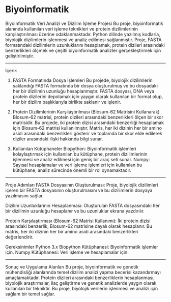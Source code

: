 # Biyoinformatik
Biyoinformatik Veri Analizi ve Dizilim İşleme Projesi
  Bu proje, biyoinformatik alanında kullanılan veri işleme teknikleri ve protein dizilimlerinin karşılaştırılması üzerine odaklanmaktadır. Python dilinde yazılmış kodlarla, biyolojik dizilimlerin işlenmesi ve analiz edilmesi sağlanmıştır. Proje, FASTA formatındaki dizilimlerin uzunluklarını hesaplamak, protein dizileri arasındaki benzerlikleri ölçmek ve çeşitli biyoinformatik analizler gerçekleştirmek için geliştirilmiştir.
_______________________________________________________________________________________________________
İçerik
1. FASTA Formatında Dosya İşlemleri
Bu projede, biyolojik dizilimlerin saklandığı FASTA formatında bir dosya oluşturulmuş ve bu dosyadaki her bir dizilimin uzunluğu hesaplanmıştır.
FASTA dosyası, DNA veya protein dizilerini depolamak için yaygın olarak kullanılan bir format olup, her bir dizilim başlıklarıyla birlikte saklanır ve işlenir.

2. Protein Dizilimlerinin Karşılaştırılması (Blosum-62 Matrisini Kullanarak)
Blosum-62 matrisi, protein dizileri arasındaki benzerlikleri ölçen bir skor matrisidir. Bu projede, iki protein dizisi arasındaki benzerliği hesaplamak için Blosum-62 matrisi kullanılmıştır.
Matris, her iki dizinin her bir amino asidi arasındaki benzerlikleri gösterir ve toplamda bir skor elde edilerek diziler arasındaki ilişki hakkında bilgi sunar.

3. Kullanılan Kütüphaneler
Biopython: Biyoinformatik işlemleri kolaylaştırmak için kullanılan bu kütüphane, protein dizilimlerinin işlenmesi ve analiz edilmesi için geniş bir araç seti sunar.
Numpy: Sayısal hesaplamalar ve veri işleme işlemleri için kullanılan bu kütüphane, analiz sürecinde önemli bir rol oynamaktadır.

_______________________________________________________________________________________________________

Proje Adımları
FASTA Dosyasının Oluşturulması:
Proje, biyolojik dizilimleri içeren bir FASTA dosyasının oluşturulmasını ve bu dizilimlerin dosyaya yazılmasını sağlar.

Dizilim Uzunluklarının Hesaplanması:
Oluşturulan FASTA dosyasındaki her bir dizilimin uzunluğu hesaplanır ve bu uzunluklar ekrana yazdırılır.

Protein Karşılaştırması (Blosum-62 Matrisi Kullanımı):
İki protein dizisi arasındaki benzerlik, Blosum-62 matrisine dayalı olarak hesaplanır. Bu matris, her iki dizinin her bir amino asidi arasındaki benzerlikleri değerlendirir.

Gereksinimler
Python 3.x
Biopython Kütüphanesi: Biyoinformatik işlemler için.
Numpy Kütüphanesi: Veri işleme ve hesaplamalar için.
______________________________________________________________________________________________________
Sonuç ve Uygulama Alanları
  Bu proje, biyoinformatik ve genetik mühendisliği alanlarında temel dizilim analizi yapma becerisi kazandırmayı amaçlamaktadır. Protein dizileri arasındaki benzerliklerin hesaplanması, biyolojik araştırmalar, ilaç geliştirme ve genetik analizlerde yaygın olarak kullanılan bir tekniktir. Bu proje, biyolojik verilerin işlenmesi ve analizi için sağlam bir temel sağlar.

